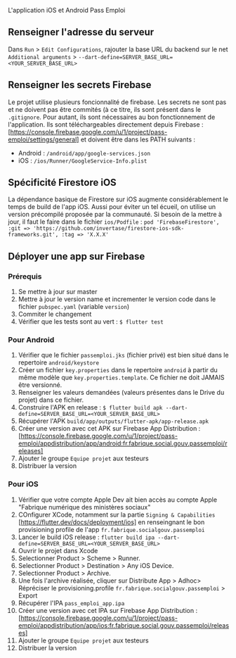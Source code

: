 L'application iOS et Android Pass Emploi

## Renseigner l'adresse du serveur
Dans `Run` > `Edit Configurations`, rajouter la base URL du backend 
sur le net `Additional arguments` > `--dart-define=SERVER_BASE_URL=<YOUR_SERVER_BASE_URL>`

## Renseigner les secrets Firebase
Le projet utilise plusieurs foncionnalité de firebase. Les secrets ne sont pas et ne doivent pas 
être commités (à ce titre, ils sont présent dans le `.gitignore`. Pour autant, ils sont nécessaires 
au bon fonctionnement de l'application. Ils sont téléchargeables directement depuis Firebase : 
[https://console.firebase.google.com/u/1/project/pass-emploi/settings/general] et doivent être 
dans les PATH suivants :
* Android : `/android/app/google-services.json`
* iOS : `/ios/Runner/GoogleService-Info.plist`


## Spécificité Firestore iOS
La dépendance basique de Firestore sur iOS augmente considérablement le temps de build de l'app iOS. 
Aussi pour éviter un tel écueil, on utilise un version précompilé proposée par la communauté. 
Si besoin de la mettre à jour, il faut le faire dans le fichier `ios/Podfile` :
`pod 'FirebaseFirestore', :git => 'https://github.com/invertase/firestore-ios-sdk-frameworks.git', :tag => 'X.X.X'` 

## Déployer une app sur Firebase
### Prérequis
1. Se mettre à jour sur master
2. Mettre à jour le version name et incrementer le version code dans le fichier `pubspec.yaml` (variable `version`)
3. Commiter le changement 
4. Vérifier que les tests sont au vert : `$ flutter test`

### Pour Android
1. Vérifier que le fichier `passemploi.jks` (fichier privé) est bien situé dans le repertoire `android/keystore` 
2. Créer un fichier `key.properties` dans le repertoire `android` à partir du même modèle que `key.properties.template`. Ce fichier ne doit JAMAIS être versionné.
3. Renseigner les valeurs demandées (valeurs présentes dans le Drive du projet) dans ce fichier.
4. Construire l'APK en release : `$ flutter build apk --dart-define=SERVER_BASE_URL=<YOUR_SERVER_BASE_URL>`
5. Récupérer l'APK `build/app/outputs/flutter-apk/app-release.apk` 
6. Créer une version avec cet APK sur Firebase App Distribution : [https://console.firebase.google.com/u/1/project/pass-emploi/appdistribution/app/android:fr.fabrique.social.gouv.passemploi/releases]
7. Ajouter le groupe `Equipe projet` aux testeurs
8. Distribuer la version 


### Pour iOS
1. Vérifier que votre compte Apple Dev ait bien accès au compte Apple "Fabrique numérique des ministères sociaux"
2. COnfigurer XCode, notamment sur la partie `Signing & Capabilities` [https://flutter.dev/docs/deployment/ios] en renseingnant le bon provisioning profile de l'app `fr.fabrique.socialgouv.passemploi`
3. Lancer le build iOS release : `flutter build ipa --dart-define=SERVER_BASE_URL=<YOUR_SERVER_BASE_URL>`
4. Ouvrir le projet dans Xcode
5. Selectionner Product > Scheme > Runner.
6. Selectionner Product > Destination > Any iOS Device.
7. Selectionner Product > Archive.
8. Une fois l'archive réalisée, cliquer sur Distribute App > Adhoc> Répréciser le provisioning.profile `fr.fabrique.socialgouv.passemploi` > Export
9. Récupérer l'IPA `pass_emploi_app.ipa`
10. Créer une version avec cet IPA sur Firebase App Distribution : [https://console.firebase.google.com/u/1/project/pass-emploi/appdistribution/app/ios:fr.fabrique.social.gouv.passemploi/releases]
11. Ajouter le groupe `Equipe projet` aux testeurs
12. Distribuer la version 